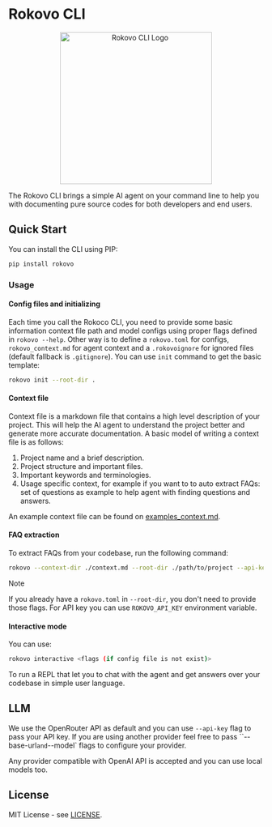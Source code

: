 # Rokovo CLI

<p align="center">
  <img src="assets/logo.png" alt="Rokovo CLI Logo" width="300">
</p>

The Rokovo CLI brings a simple AI agent on your command line to help you with documenting pure source codes for both developers and end users.

## Quick Start

You can install the CLI using PIP:

```sh
pip install rokovo
```

### Usage

#### Config files and initializing

Each time you call the Rokoco CLI, you need to provide some basic information context file path and model configs using proper flags defined in `rokovo --help`. Other way is to define a `rokovo.toml` for configs, `rokovo_context.md` for agent context and a `.rokovoignore` for ignored files (default fallback is `.gitignore`). You can use `init` command to get the basic template:

```sh
rokovo init --root-dir .
```

#### Context file

Context file is a markdown file that contains a high level description of your project. This will help the AI agent to understand the project better and generate more accurate documentation. A basic model of writing a context file is as follows:

1. Project name and a brief description.
2. Project structure and important files.
3. Important keywords and terminologies.
4. Usage specific context, for example if you want to to auto extract FAQs: set of questions as example to help agent with finding questions and answers.

An example context file can be found on [examples_context.md](./example/rokovo_context.md).

#### FAQ extraction

To extract FAQs from your codebase, run the following command:

```sh
rokovo --context-dir ./context.md --root-dir ./path/to/project --api-key <your-openrouter-api-key>
```

>[!NOTE]
> If you already have a `rokovo.toml` in `--root-dir`, you don't need to provide those flags. For API key you can use `ROKOVO_API_KEY` environment variable. 


#### Interactive mode

You can use:

```sh
rokovo interactive <flags (if config file is not exist)>
```

To run a REPL that let you to chat with the agent and get answers over your codebase in simple user language.

## LLM

We use the OpenRouter API as default and you can use `--api-key` flag to pass your API key. If you are using another provider feel free to pass ``--base-url` and `--model` flags to configure your provider.

Any provider compatible with OpenAI API is accepted and you can use local models too.

## License

MIT License - see [LICENSE](./LICENSE).
